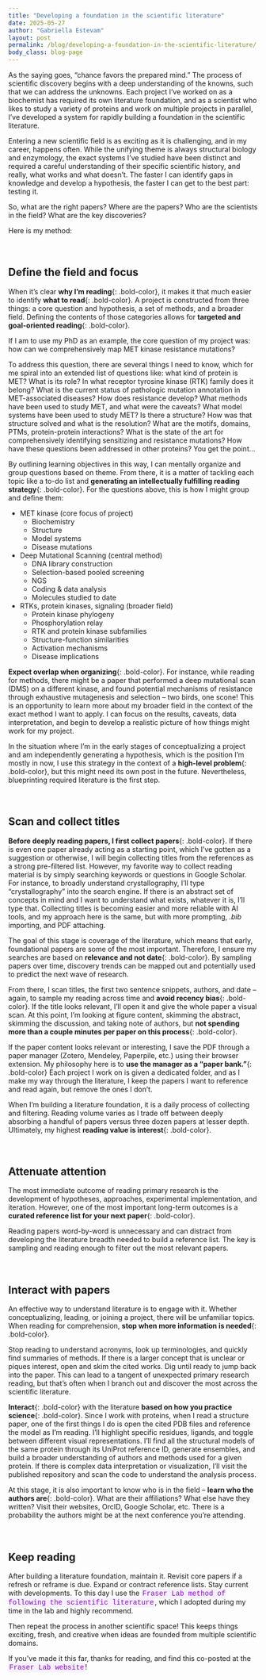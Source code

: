 ```yaml
---
title: "Developing a foundation in the scientific literature"
date: 2025-05-27
author: "Gabriella Estevam"
layout: post
permalink: /blog/developing-a-foundation-in-the-scientific-literature/
body_class: blog-page
---
```



As the saying goes, “chance favors the prepared mind.” The process of scientific discovery begins with a deep understanding of the knowns, such that we can address the unknowns. Each project I’ve worked on as a biochemist has required its own literature foundation, and as a scientist who likes to study a variety of proteins and work on multiple projects in parallel, I’ve developed a system for rapidly building a foundation in the scientific literature.

Entering a new scientific field is as exciting as it is challenging, and in my career, happens often. While the unifying theme is always structural biology and enzymology, the exact systems I’ve studied have been distinct and required a careful understanding of their specific scientific history, and really, what works and what doesn’t. The faster I can identify gaps in knowledge and develop a hypothesis, the faster I can get to the best part: testing it.

So, what are the right papers? Where are the papers? Who are the scientists in the field? What are the key discoveries?

Here is my method:

<div style="height: 20px;"></div>

## Define the field and focus

When it’s clear **why I’m reading**{: .bold-color}, it makes it that much easier to identify **what to read**{: .bold-color}. A project is constructed from three things: a core question and hypothesis, a set of methods, and a broader field. Defining the contents of those categories allows for **targeted and goal-oriented reading**{: .bold-color}.

If I am to use my PhD as an example, the core question of my project was: how can we comprehensively map MET kinase resistance mutations?

To address this question, there are several things I need to know, which for me spiral into an extended list of questions like: what kind of protein is MET? What is its role? In what receptor tyrosine kinase (RTK) family does it belong? What is the current status of pathologic mutation annotation in MET-associated diseases? How does resistance develop? What methods have been used to study MET, and what were the caveats? What model systems have been used to study MET? Is there a structure? How was that structure solved and what is the resolution? What are the motifs, domains, PTMs, protein-protein interactions? What is the state of the art for comprehensively identifying sensitizing and resistance mutations? How have these questions been addressed in other proteins? You get the point…

By outlining learning objectives in this way, I can mentally organize and group questions based on theme. From there, it is a matter of tackling each topic like a to-do list and **generating an intellectually fulfilling reading strategy**{: .bold-color}. For the questions above, this is how I might group and define them:

- MET kinase (core focus of project)
  - Biochemistry
  - Structure
  - Model systems
  - Disease mutations
- Deep Mutational Scanning (central method)
  - DNA library construction
  - Selection-based pooled screening
  - NGS
  - Coding & data analysis
  - Molecules studied to date
- RTKs, protein kinases, signaling (broader field)
  - Protein kinase phylogeny
  - Phosphorylation relay
  - RTK and protein kinase subfamilies
  - Structure-function similarities
  - Activation mechanisms
  - Disease implications

**Expect overlap when organizing**{: .bold-color}. For instance, while reading for methods, there might be a paper that performed a deep mutational scan (DMS) on a different kinase, and found potential mechanisms of resistance through exhaustive mutagenesis and selection – two birds, one scone! This is an opportunity to learn more about my broader field in the context of the exact method I want to apply. I can focus on the results, caveats, data interpretation, and begin to develop a realistic picture of how things might work for my project.

In the situation where I’m in the early stages of conceptualizing a project and am independently generating a hypothesis, which is the position I’m mostly in now, I use this strategy in the context of a **high-level problem**{: .bold-color}, but this might need its own post in the future. Nevertheless, blueprinting required literature is the first step.

<div style="height: 20px;"></div>

## Scan and collect titles

**Before deeply reading papers, I first collect papers**{: .bold-color}. If there is even one paper already acting as a starting point, which I’ve gotten as a suggestion or otherwise, I will begin collecting titles from the references as a strong pre-filtered list. However, my favorite way to collect reading material is by simply searching keywords or questions in Google Scholar. For instance, to broadly understand crystallography, I’ll type “crystallography” into the search engine. If there is an abstract set of concepts in mind and I want to understand what exists, whatever it is, I’ll type that. Collecting titles is becoming easier and more reliable with AI tools, and my approach here is the same, but with more prompting, *.bib* importing, and PDF attaching.

The goal of this stage is coverage of the literature, which means that early, foundational papers are some of the most important. Therefore, I ensure my searches are based on **relevance and not date**{: .bold-color}. By sampling papers over time, discovery trends can be mapped out and potentially used to predict the next wave of research.

From there, I scan titles, the first two sentence snippets, authors, and date – again, to sample my reading across time and **avoid recency bias**{: .bold-color}. If the title looks relevant, I’ll open it and give the whole paper a visual scan. At this point, I’m looking at figure content, skimming the abstract, skimming the discussion, and taking note of authors, but **not spending more than a couple minutes per paper on this process**{: .bold-color}.

If the paper content looks relevant or interesting, I save the PDF through a paper manager (Zotero, Mendeley, Paperpile, etc.) using their browser extension. My philosophy here is to **use the manager as a “paper bank.”**{: .bold-color} Each project I work on is given a dedicated folder, and as I make my way through the literature, I keep the papers I want to reference and read again, but remove the ones I don’t.

When I’m building a literature foundation, it is a daily process of collecting and filtering. Reading volume varies as I trade off between deeply absorbing a handful of papers versus three dozen papers at lesser depth. Ultimately, my highest **reading value is interest**{: .bold-color}.

<div style="height: 20px;"></div>

## Attenuate attention

The most immediate outcome of reading primary research is the development of hypotheses, approaches, experimental implementation, and iteration. However, one of the most important long-term outcomes is a **curated reference list for your next paper**{: .bold-color}.

Reading papers word-by-word is unnecessary and can distract from developing the literature breadth needed to build a reference list. The key is sampling and reading enough to filter out the most relevant papers.

<div style="height: 20px;"></div>

## Interact with papers

An effective way to understand literature is to engage with it. Whether conceptualizing, leading, or joining a project, there will be unfamiliar topics. When reading for comprehension, **stop when more information is needed**{: .bold-color}.

Stop reading to understand acronyms, look up terminologies, and quickly find summaries of methods. If there is a larger concept that is unclear or piques interest, open and skim the cited works. Dig until ready to jump back into the paper. This can lead to a tangent of unexpected primary research reading, but that’s often when I branch out and discover the most across the scientific literature.

**Interact**{: .bold-color} with the literature **based on how you practice science**{: .bold-color}. Since I work with proteins, when I read a structure paper, one of the first things I do is open the cited PDB files and reference the model as I’m reading. I’ll highlight specific residues, ligands, and toggle between different visual representations. I’ll find all the structural models of the same protein through its UniProt reference ID, generate ensembles, and build a broader understanding of authors and methods used for a given protein. If there is complex data interpretation or visualization, I’ll visit the published repository and scan the code to understand the analysis process.

At this stage, it is also important to know who is in the field – **learn who the authors are**{: .bold-color}. What are their affiliations? What else have they written? Visit their websites, OrcID, Google Scholar, etc. There is a probability the authors might be at the next conference you’re attending.

<div style="height: 20px;"></div>

## Keep reading

After building a literature foundation, maintain it. Revisit core papers if a refresh or reframe is due. Expand or contract reference lists. Stay current with developments. To this day I use the <a href="https://fraserlab.com/2013/09/28/The-Fraser-Lab-method-of-following-the-scientific-literature/" style="background-color: #F7F0FD; font-family: Courier, monospace; padding: 2px 2px; color: #8806CE; text-decoration: none;"> Fraser Lab method of following the scientific literature</a>, which I adopted during my time in the lab and highly recommend.

Then repeat the process in another scientific space! This keeps things exciting, fresh, and creative when ideas are founded from multiple scientific domains.

If you've made it this far, thanks for reading, and find this co-posted at the <a href="https://fraserlab.com/" style="background-color: #F7F0FD; font-family: Courier, monospace; padding: 2px 2px; color: #8806CE; text-decoration: none;"> Fraser Lab website</a>!

<div style="height: 100px;"></div>

